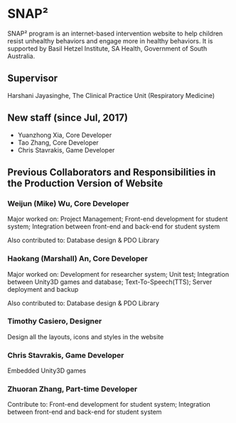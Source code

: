# SNAP²
SNAP² program is an internet-based intervention website to help children resist unhealthy behaviors and engage more in healthy behaviors. It is supported by Basil Hetzel Institute, SA Health, Government of South Australia.

## Supervisor
Harshani Jayasinghe, The Clinical Practice Unit (Respiratory Medicine)

## New staff (since Jul, 2017)

- Yuanzhong Xia, Core Developer
- Tao Zhang, Core Developer
- Chris Stavrakis, Game Developer

## Previous Collaborators and Responsibilities in the Production Version of Website

### Weijun (Mike) Wu, Core Developer

Major worked on: Project Management; Front-end development for student system;  Integration between front-end and back-end for student system

Also contributed to: Database design & PDO Library

### Haokang (Marshall) An, Core Developer

Major worked on: Development for researcher system; Unit test; Integration between Unity3D games and database; Text-To-Speech(TTS); Server deployment and backup

Also contributed to: Database design & PDO Library

### Timothy Casiero, Designer

Design all the layouts, icons and styles in the website

### Chris Stavrakis, Game Developer

Embedded Unity3D games

### Zhuoran Zhang, Part-time Developer

Contribute to: Front-end development for student system;  Integration between front-end and back-end for student system
